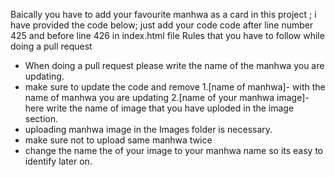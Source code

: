 Baically you have to add your favourite manhwa as a card in this project ; i have provided the code below; just add your code code after line number 425 and before line 426 in index.html file
Rules that you have to follow while doing a pull request

* When doing a pull request please write the name of the manhwa you are updating.
* make sure to update the code and remove 1.[name of manhwa]- with the name of manhwa you are updating 2.[name of your manhwa image]- here write the name of image that you have uploded in the image section.
* uploading manhwa image in the Images folder is necessary.
* make sure not to upload same manhwa twice
* change the name the of your image to your manhwa name so its easy to identify later on.
